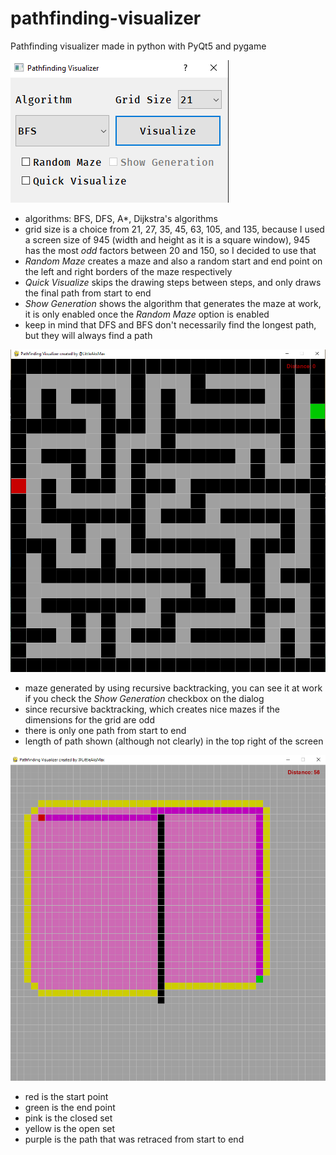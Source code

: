 # pathfinding-visualizer
Pathfinding visualizer made in python with PyQt5 and pygame

![Dialog Box](assets/images/dialog_box.png)
- algorithms: BFS, DFS, A*, Dijkstra's algorithms
- grid size is a choice from 21, 27, 35, 45, 63, 105, and 135, because I used a screen size of 945 (width and height as it is a square window), 945 has the most *odd* factors between 20 and 150, so I decided to use that
- *Random Maze* creates a maze and also a random start and end point on the left and right borders of the maze respectively
- *Quick Visualize* skips the drawing steps between steps, and only draws the final path from start to end
- *Show Generation* shows the algorithm that generates the maze at work, it is only enabled once the *Random Maze* option is enabled
- keep in mind that DFS and BFS don't necessarily find the longest path, but they will always find a path

![Generated Maze](assets/images/generated_maze.png)
- maze generated by using recursive backtracking, you can see it at work if you check the *Show Generation* checkbox on the dialog
- since recursive backtracking, which creates nice mazes if the dimensions for the grid are odd
- there is only one path from start to end
- length of path shown (although not clearly) in the top right of the screen

![Completed Maze](assets/images/completed_maze.png)
- red is the start point
- green is the end point
- pink is the closed set
- yellow is the open set
- purple is the path that was retraced from start to end
